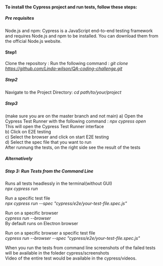 #### To install the Cypress project and run tests, follow these steps:

##### Pre requisites
Node.js and npm:
Cypress is a JavaScript end-to-end testing framework and requires Node.js and npm to be installed. You can download them from the official Node.js website.

#### Step1
Clone the repository : 
Run the following command : <i> git clone https://github.com/Linda-wilson/QA-coding-challenge.git </i>

##### Step2
Navigate to the Project Directory: <i> cd path/to/your/project </i>

##### Step3
(make sure you are on the master branch and not main)
 a) Open the Cypress Test Runner with the following command :<i> npx cypress open</i><br>
     This will open the Cypress Test Runner interface<br>
 b) Click on E2E testing<br>
 c) Select the browser and click on start E2E testing<br>
 d) Select the spec file that you want to run<br>
 After runnung the tests, on the right side see the result of the tests<br>

##### Alternatively
##### Step 3: Run Tests from the Command Line 
Runs all tests headlessly in the terminal(without GUI)<br>
<i>npx cypress run </i><br>

Run a specific test file<br>
<i>npx cypress run --spec "cypress/e2e/your-test-file.spec.js"</i><br>

Run on a specific browser<br>
<i>cypress run --browser <browser-name-or-path></i><br>
By default runs on Electron browser<br>

Run on a specific browser a specific test file<br>
<i>cypress run --browser <browser-name-or-path> --spec "cypress/e2e/your-test-file.spec.js"</i><br>

When you run the tests from command line screenshots of the failed tests will be available in the foleder cypress/screenshots<br>
Video of the entire test would be available in the cypress/videos.
